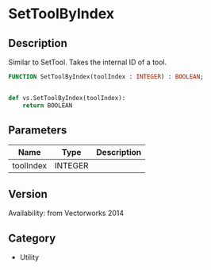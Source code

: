 # SetToolByIndex

## Description
Similar to SetTool. Takes the internal ID of a tool.

```pascal
FUNCTION SetToolByIndex(toolIndex : INTEGER) : BOOLEAN;
```

```python

def vs.SetToolByIndex(toolIndex):
    return BOOLEAN
```

## Parameters
|Name|Type|Description|
|---|---|---|
|toolIndex|INTEGER||

## Version
Availability: from Vectorworks 2014
## Category
* Utility

